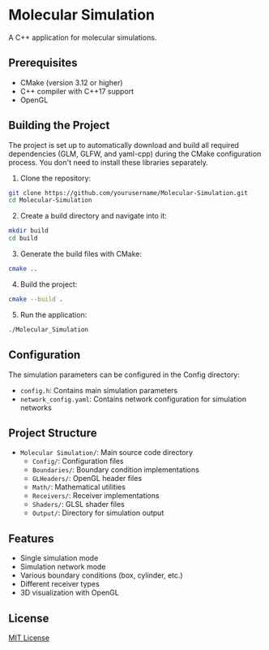 # Molecular Simulation

A C++ application for molecular simulations.

## Prerequisites

- CMake (version 3.12 or higher)
- C++ compiler with C++17 support
- OpenGL

## Building the Project

The project is set up to automatically download and build all required dependencies (GLM, GLFW, and yaml-cpp) during the CMake configuration process. You don't need to install these libraries separately.

1. Clone the repository:
```bash
git clone https://github.com/yourusername/Molecular-Simulation.git
cd Molecular-Simulation
```

2. Create a build directory and navigate into it:
```bash
mkdir build
cd build
```

3. Generate the build files with CMake:
```bash
cmake ..
```

4. Build the project:
```bash
cmake --build .
```

5. Run the application:
```bash
./Molecular_Simulation
```

## Configuration

The simulation parameters can be configured in the Config directory:
- `config.h`: Contains main simulation parameters
- `network_config.yaml`: Contains network configuration for simulation networks

## Project Structure

- `Molecular Simulation/`: Main source code directory
  - `Config/`: Configuration files
  - `Boundaries/`: Boundary condition implementations
  - `GLHeaders/`: OpenGL header files
  - `Math/`: Mathematical utilities
  - `Receivers/`: Receiver implementations
  - `Shaders/`: GLSL shader files
  - `Output/`: Directory for simulation output

## Features

- Single simulation mode
- Simulation network mode
- Various boundary conditions (box, cylinder, etc.)
- Different receiver types
- 3D visualization with OpenGL

## License

[MIT License](LICENSE)

